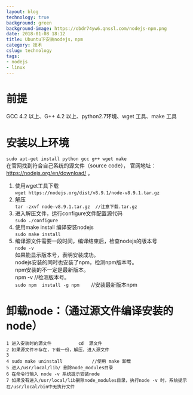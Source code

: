 ```yaml
---
layout: blog
technology: true
background: green
background-image: https://obdr74yw6.qnssl.com/nodejs-npm.png
date: 2018-01-08 18:12
title: Ubuntu下安装nodejs，npm
category: 技术
cslug: technology
tags:
- nodejs
- linux
---
```


# 前提
GCC 4.2 以上、G++ 4.2  以上、python2.7环境、wget 工具、make 工具

# 安装以上环境
`sudo apt-get install python gcc g++ wget make `  
在官网找到符合自己系统的源文件（source code），	官网地址：https://nodejs.org/en/download/ 。  
1. 	使用wget工具下载  
`wget https://nodejs.org/dist/v8.9.1/node-v8.9.1.tar.gz`  
2. 	解压  
`tar -zxvf node-v8.9.1.tar.gz  //注意下载.tar.gz`  
3.  进入解压文件，运行configure文件配置源代码  
`sudo ./configure`  
4.  使用make install 编译安装nodejs  
`sudo make install`  
5.  编译源文件需要一段时间，编译结束后，检查nodejs的版本号  
`node -v`  
如果能显示版本号，表明安装成功。  
nodejs安装的同时也安装了npm，检测npm版本号。  
npm安装的不一定是最新版本。  
npm -v      //检测版本号。  
`sudo npm  install -g npm` 　　//安装最新版本npm  

# 卸载node：（通过源文件编译安装的node）
```
1 进入安装时的源文件          cd  源文件
2 如果源文件不存在，下载一份，解压，进入源文件
3 
4 sudo make uninstall           //使用 make 卸载
5 进入/usr/local/lib/ 删除node_modules目录
6 在命令行输入 node -v 系统提示安装node
7 如果没有进入/usr/local/lib删除node_modules目录，执行node -v 时，系统提示在/usr/local/bin中无执行文件 
```